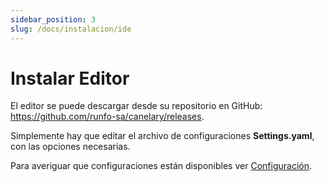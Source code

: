 ```yaml
---
sidebar_position: 3
slug: /docs/instalacion/ide
---
```


# Instalar Editor

El editor se puede descargar desde su repositorio en GitHub: https://github.com/runfo-sa/canelary/releases.

Simplemente hay que editar el archivo de configuraciones **Settings.yaml**, con las opciones necesarias.

Para averiguar que configuraciones están disponibles ver [Configuración](../configuracion.md).
